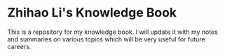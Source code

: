 # Zhihao Li's Knowledge Book

This is a repository for my knowledge book. I will update it with my notes and summaries on various topics which will be very useful for future careers.

